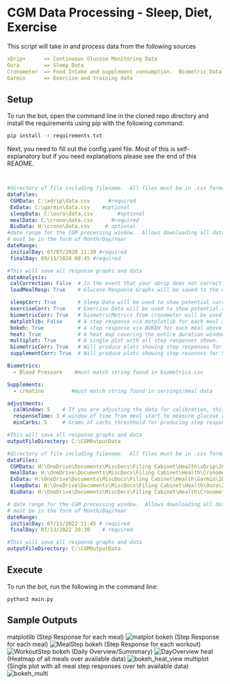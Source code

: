 # CGM Data Processing - Sleep, Diet, Exercise
This script will take in and process data from the following sources

```yaml
xDrip+      => Continuous Glucose Monitoring Data
Oura        => Sleep Data
Cronometer  => Food Intake and supplement consumption.  Biometric Data
Garmin      => Exercise and training data
```

## Setup 

To run the bot, open the command line in the cloned repo directory and install the requirements using pip with the following command:
```bash
pip install -r requirements.txt
```

Next, you need to fill out the config.yaml file. Most of this is self-explanatory but if you need explanations please see the end of this README.

```yaml


#directory of file including filename.  All files must be in .csv format
dataFiles:
 CGMData: C:\xdrip\data.csv      #required
 ExData: C:\garmin\data.csv    #optional
 sleepData: C:\oura\data.csv        #optional
 mealData: C:\crono\data.csv      #required
 BioData: H:\crono\data.csv     # optional 
#date range for the CGM processing window.  Allows downloading all data instead of matching window.
# must be in the form of Month/Day/Year
dateRange:
 initialDay: 07/07/2020 11:30 #required
 finalDay: 09/11/2020 08:45 #required

#This will save all response graphs and data
dataAnalysis:
 calCorrection: False  # In the event that your xDrip does not correct readings after a spot calibration
 loadMealResp: True    # Glucose Response Graphs will be saved to the outputFileDirectory.  They can also be launched in the browser.

 sleepCorr: True       # Sleep Data will be used to show potential correlations with glucose response
 exerciseCorr: True    # Exercise Data will be used to show potential correlations with glucose response and added to meal response graphs
 biometricCorr: True   # biometricMetrics from cronometer will be used to show potential correlations with glucose response
 matplotlib: False     # A step response via matplotlib for each meal above 5 carbs
 bokeh: True           # A step response via BOKEH for each meal above 5 carbs
 heat: True            # A heat map covering the entire duration window
 multiplot: True       # A single plot with all step responses shown.
 biometricCorr: True   # Will produce plots showing step responses for biometrics shown below.  Must match output
 supplementCorr: True  # Will produce plots showing step resonses for Supplements of interest shown below. String must match output

Biometrics:
  - Blood Pressure    #must match string found in biometrics.csv

Supplements:
  - creatine         #must match string found in servings/meal data

adjustments:
  calWindow: 5    # If you are adjusting the data for calibration, this will adjust and smooth values over this number of hours minutes and seconds.
  responseTime: 3 # window of time from meal start to measure glucose response   
  minCarbs: 5     # Grams of carbs threshhold for producing step response of food/meal  

#This will save all response graphs and data
outputFileDirectory: C:\CGMOutputData

#directory of file including filename.  All files must be in .csv format
dataFiles:
 CGMData: H:\OneDrive\Documents\MiscDocs\Filing Cabinet\Health\xDrip\2022\xDripCGM.csv            # required
 mealData: H:\OneDrive\Documents\MiscDocs\Filing Cabinet\Health\Cronometer\2022\servings.csv      # required
 ExData: H:\OneDrive\Documents\MiscDocs\Filing Cabinet\Health\Garmin\2022\GarminActivities.csv    # optional
 sleepData: H:\OneDrive\Documents\MiscDocs\Filing Cabinet\Health\Oura\2022\oura_sleep.csv         # optional
 BioData: H:\OneDrive\Documents\MiscDocs\Filing Cabinet\Health\Cronometer\2022\biometrics.csv     # optional

# date range for the CGM processing window.  Allows downloading all data instead of matching window.
# must be in the form of Month/Day/Year
dateRange:
 initialDay: 07/11/2022 11:45 # required
 finalDay: 07/13/2022 20:30    # required

#This will save all response graphs and data
outputFileDirectory: C:\CGMOutputData
```
## Execute

To run the bot, run the following in the command line:
```
python3 main.py
```
## Sample Outputs

matplotlib (Step Response for each meal)
![matplot](https://user-images.githubusercontent.com/50993714/178624101-c92fcc64-ad0a-4399-9c49-bba796ac2473.png)
bokeh (Step Response for each meal)
![MealStep](https://user-images.githubusercontent.com/50993714/180931631-09ddf523-1f43-461b-8708-9a37f7d38d83.png)
bokeh (Step Response for each workout)
![WorkoutStep](https://user-images.githubusercontent.com/50993714/180931638-0a616ea3-4fe1-46d2-af90-ee3a035013d3.png)
bokeh (Daily Overview/Summmary)
![DayOverview](https://user-images.githubusercontent.com/50993714/180931650-b2577054-e6b9-47ed-afbf-c30217590744.png)
heat (Heatmap of all meals over available data)
![bokeh_heat_view](https://user-images.githubusercontent.com/50993714/178624613-608b37d9-920c-4634-a6e4-733239b1069d.png)
multiplot (Single plot with all meal step responses over teh available data)
![bokeh_multi](https://user-images.githubusercontent.com/50993714/178624096-f99da1e8-b0d4-4e4f-898f-4353e814de38.png)